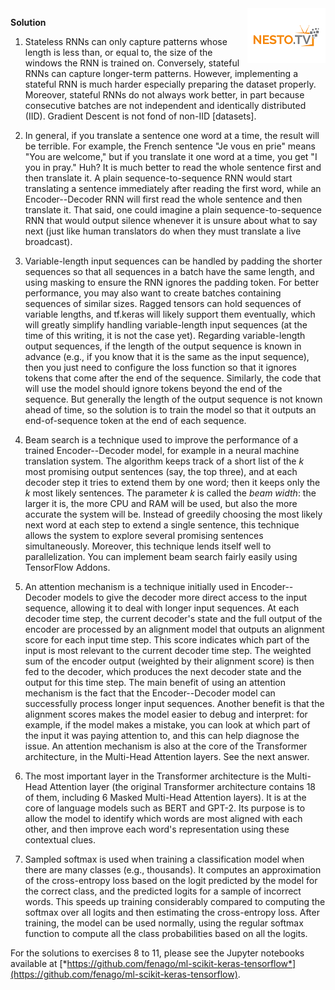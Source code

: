 <img align="right" src="../logo-small.png">


**Solution**

1.  Stateless RNNs can only capture patterns whose length is less than,
    or equal to, the size of the windows the RNN is trained on.
    Conversely, stateful RNNs can capture longer-term patterns. However,
    implementing a stateful RNN is much harder⁠ especially preparing
    the dataset properly. Moreover, stateful RNNs do not always work
    better, in part because consecutive batches are not independent and
    identically distributed (IID). Gradient Descent is not fond of
    non-IID [datasets].

2.  In general, if you translate a sentence one word at a time, the
    result will be terrible. For example, the French sentence "Je vous
    en prie" means "You are welcome," but if you translate it one word
    at a time, you get "I you in pray." Huh? It is much better to read
    the whole sentence first and then translate it. A plain
    sequence-to-sequence RNN would start translating a sentence
    immediately after reading the first word, while an Encoder--Decoder
    RNN will first read the whole sentence and then translate it. That
    said, one could imagine a plain sequence-to-sequence RNN that would
    output silence whenever it is unsure about what to say next (just
    like human translators do when they must translate a live
    broadcast).

3.  Variable-length input sequences can be handled by padding the
    shorter sequences so that all sequences in a batch have the same
    length, and using masking to ensure the RNN ignores the padding
    token. For better performance, you may also want to create batches
    containing sequences of similar sizes. Ragged tensors can hold
    sequences of variable lengths, and tf.keras will likely support them
    eventually, which will greatly simplify handling variable-length
    input sequences (at the time of this writing, it is not the case
    yet). Regarding variable-length output sequences, if the length of
    the output sequence is known in advance (e.g., if you know that it
    is the same as the input sequence), then you just need to configure
    the loss function so that it ignores tokens that come after the end
    of the sequence. Similarly, the code that will use the model should
    ignore tokens beyond the end of the sequence. But generally the
    length of the output sequence is not known ahead of time, so the
    solution is to train the model so that it outputs an end-of-sequence
    token at the end of each sequence.

4.  Beam search is a technique used to improve the performance of a
    trained Encoder--Decoder model, for example in a neural machine
    translation system. The algorithm keeps track of a short list of the
    *k* most promising output sentences (say, the top three), and at
    each decoder step it tries to extend them by one word; then it keeps
    only the *k* most likely sentences. The parameter *k* is called the
    *beam width*: the larger it is, the more CPU and RAM will be used,
    but also the more accurate the system will be. Instead of greedily
    choosing the most likely next word at each step to extend a single
    sentence, this technique allows the system to explore several
    promising sentences simultaneously. Moreover, this technique lends
    itself well to parallelization. You can implement beam search fairly
    easily using TensorFlow Addons.

5.  An attention mechanism is a technique initially used in
    Encoder--Decoder models to give the decoder more direct access to
    the input sequence, allowing it to deal with longer input sequences.
    At each decoder time step, the current decoder's state and the full
    output of the encoder are processed by an alignment model that
    outputs an alignment score for each input time step. This score
    indicates which part of the input is most relevant to the current
    decoder time step. The weighted sum of the encoder output (weighted
    by their alignment score) is then fed to the decoder, which produces
    the next decoder state and the output for this time step. The main
    benefit of using an attention mechanism is the fact that the
    Encoder--Decoder model can successfully process longer input
    sequences. Another benefit is that the alignment scores makes the
    model easier to debug and interpret: for example, if the model makes
    a mistake, you can look at which part of the input it was paying
    attention to, and this can help diagnose the issue. An attention
    mechanism is also at the core of the Transformer architecture, in
    the Multi-Head Attention layers. See the next answer.

6.  The most important layer in the Transformer architecture is the
    Multi-Head Attention layer (the original Transformer architecture
    contains 18 of them, including 6 Masked Multi-Head Attention
    layers). It is at the core of language models such as BERT and
    GPT-2. Its purpose is to allow the model to identify which words are
    most aligned with each other, and then improve each word's
    representation using these contextual clues.

7.  Sampled softmax is used when training a classification model when
    there are many classes (e.g., thousands). It computes an
    approximation of the cross-entropy loss based on the logit predicted
    by the model for the correct class, and the predicted logits for a
    sample of incorrect words. This speeds up training considerably
    compared to computing the softmax over all logits and then
    estimating the cross-entropy loss. After training, the model can be
    used normally, using the regular softmax function to compute all the
    class probabilities based on all the logits.

For the solutions to exercises 8 to 11, please see the Jupyter notebooks
available at
[*https://github.com/fenago/ml-scikit-keras-tensorflow*](https://github.com/fenago/ml-scikit-keras-tensorflow).
